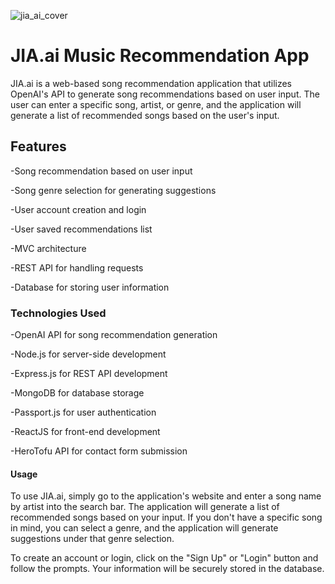 ![jia_ai_cover](https://github.com/kenziebourn/Song-Recommender/assets/107959606/48510213-12a9-4a20-b75a-fe299dfb0fbb)

# JIA.ai Music Recommendation App

JIA.ai is a web-based song recommendation application that utilizes OpenAI's API to generate song recommendations based on user input. The user can enter a specific song, artist, or genre, and the application will generate a list of recommended songs based on the user's input.

## Features

-Song recommendation based on user input

-Song genre selection for generating suggestions

-User account creation and login

-User saved recommendations list

-MVC architecture

-REST API for handling requests

-Database for storing user information

### Technologies Used

-OpenAI API for song recommendation generation

-Node.js for server-side development

-Express.js for REST API development

-MongoDB for database storage

-Passport.js for user authentication

-ReactJS for front-end development

-HeroTofu API for contact form submission 

#### Usage

To use JIA.ai, simply go to the application's website and enter a song name by artist into the search bar. The application will generate a list of recommended songs based on your input. If you don't have a specific song in mind, you can select a genre, and the application will generate suggestions under that genre selection.

To create an account or login, click on the "Sign Up" or "Login" button and follow the prompts. Your information will be securely stored in the database.
